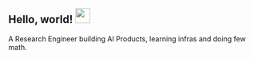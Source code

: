 ## Hello, world!  <img src="https://github.com/Anmol-Baranwal/Cool-GIFs-For-GitHub/assets/74038190/a2605358-6b87-44ab-87fb-20dcdc5f9ef2" width="30">&nbsp;

A Research Engineer building AI Products, learning infras and doing few math.


